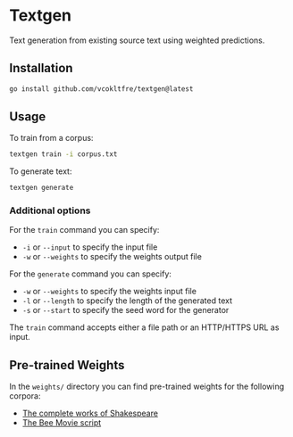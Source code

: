 # Textgen

Text generation from existing source text using weighted predictions.

## Installation

```bash
go install github.com/vcokltfre/textgen@latest
```

## Usage

To train from a corpus:

```bash
textgen train -i corpus.txt
```

To generate text:

```bash
textgen generate
```

### Additional options

For the `train` command you can specify:

- `-i` or `--input` to specify the input file
- `-w` or `--weights` to specify the weights output file

For the `generate` command you can specify:

- `-w` or `--weights` to specify the weights input file
- `-l` or `--length` to specify the length of the generated text
- `-s` or `--start` to specify the seed word for the generator

The `train` command accepts either a file path or an HTTP/HTTPS URL as input.

## Pre-trained Weights

In the `weights/` directory you can find pre-trained weights for the following corpora:

- [The complete works of Shakespeare](https://ocw.mit.edu/ans7870/6/6.006/s08/lecturenotes/files/t8.shakespeare.txt)
- [The Bee Movie script](http://www.script-o-rama.com/movie_scripts/a1/bee-movie-script-transcript-seinfeld.html)
